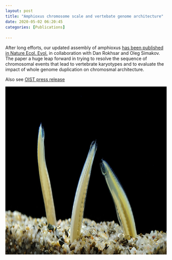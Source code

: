 ```yaml
---
layout: post
title: "Amphioxus chromosome scale and vertebate genome architecture"
date: 2020-05-02 06:20:45
categories: [Publications]

---
```


After long efforts, our updated assembly of amphioxus [has been published in Nature Ecol. Evol.](https://www.nature.com/articles/s41559-020-1156-z) in collaboration with Dan Rokhsar and Oleg Simakov. The paper a huge leap forward in trying to resolve the sequence of chromosomal events that lead to vertebrate karyotypes and to evaluate the impact of whole genome duplication on chromosmal architecture. 

Also see [OIST press release](https://www.oist.jp/news-center/press-releases/promiscuity-paleozoic-researchers-uncover-clues-about-vertebrate)

<div style="float:center">
    <img align="center" width="800" height="524" src="/assets/VMP8845.jpg" >
</div>
